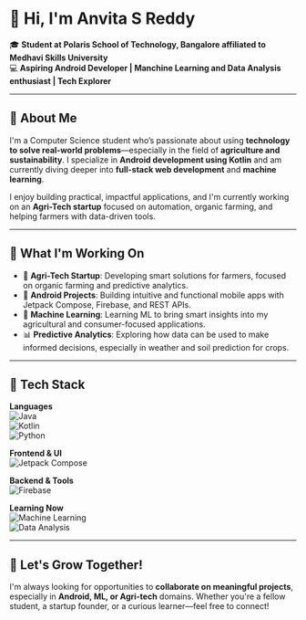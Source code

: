 # 👋 Hi, I'm Anvita S Reddy

🎓 **Student at Polaris School of Technology, Bangalore affiliated to Medhavi Skills University**  
💻 **Aspiring Android Developer | Manchine Learning and Data Analysis enthusiast | Tech Explorer**  

---

## 🌟 About Me

I'm a Computer Science student who’s passionate about using **technology to solve real-world problems**—especially in the field of **agriculture and sustainability**. I specialize in **Android development using Kotlin** and am currently diving deeper into **full-stack web development** and **machine learning**.

I enjoy building practical, impactful applications, and I'm currently working on an **Agri-Tech startup** focused on automation, organic farming, and helping farmers with data-driven tools.

---

## 💼 What I'm Working On

- 🚜 **Agri-Tech Startup**: Developing smart solutions for farmers, focused on organic farming and predictive analytics.
- 📱 **Android Projects**: Building intuitive and functional mobile apps with Jetpack Compose, Firebase, and REST APIs.
- 🤖 **Machine Learning**: Learning ML to bring smart insights into my agricultural and consumer-focused applications.
- 📊 **Predictive Analytics**: Exploring how data can be used to make informed decisions, especially in weather and soil prediction for crops.

---

## 🚀 Tech Stack
**Languages**  
![Java](https://img.shields.io/badge/Java-ED8B00?style=for-the-badge&logo=java&logoColor=white)  
![Kotlin](https://img.shields.io/badge/Kotlin-0095D5?style=for-the-badge&logo=kotlin&logoColor=white)  
![Python](https://img.shields.io/badge/Python-3776AB?style=for-the-badge&logo=python&logoColor=white)  

**Frontend & UI**  
![Jetpack Compose](https://img.shields.io/badge/Jetpack%20Compose-4285F4?style=for-the-badge&logo=android&logoColor=white)  

**Backend & Tools**  
![Firebase](https://img.shields.io/badge/Firebase-FFCA28?style=for-the-badge&logo=firebase&logoColor=black)  

**Learning Now**  
![Machine Learning](https://img.shields.io/badge/Machine%20Learning-FE5196?style=for-the-badge&logo=scikit-learn&logoColor=white)  
![Data Analysis](https://img.shields.io/badge/Data%20Analytics-264653?style=for-the-badge&logo=pandas&logoColor=white)  

---

## 🌱 Let's Grow Together!

I'm always looking for opportunities to **collaborate on meaningful projects**, especially in **Android, ML, or Agri-tech** domains. Whether you're a fellow student, a startup founder, or a curious learner—feel free to connect!




